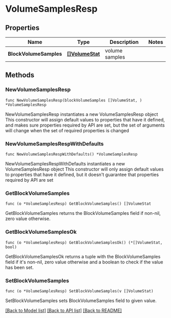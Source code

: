 # VolumeSamplesResp

## Properties

Name | Type | Description | Notes
------------ | ------------- | ------------- | -------------
**BlockVolumeSamples** | [**[]VolumeStat**](VolumeStat.md) | volume samples | 

## Methods

### NewVolumeSamplesResp

`func NewVolumeSamplesResp(blockVolumeSamples []VolumeStat, ) *VolumeSamplesResp`

NewVolumeSamplesResp instantiates a new VolumeSamplesResp object
This constructor will assign default values to properties that have it defined,
and makes sure properties required by API are set, but the set of arguments
will change when the set of required properties is changed

### NewVolumeSamplesRespWithDefaults

`func NewVolumeSamplesRespWithDefaults() *VolumeSamplesResp`

NewVolumeSamplesRespWithDefaults instantiates a new VolumeSamplesResp object
This constructor will only assign default values to properties that have it defined,
but it doesn't guarantee that properties required by API are set

### GetBlockVolumeSamples

`func (o *VolumeSamplesResp) GetBlockVolumeSamples() []VolumeStat`

GetBlockVolumeSamples returns the BlockVolumeSamples field if non-nil, zero value otherwise.

### GetBlockVolumeSamplesOk

`func (o *VolumeSamplesResp) GetBlockVolumeSamplesOk() (*[]VolumeStat, bool)`

GetBlockVolumeSamplesOk returns a tuple with the BlockVolumeSamples field if it's non-nil, zero value otherwise
and a boolean to check if the value has been set.

### SetBlockVolumeSamples

`func (o *VolumeSamplesResp) SetBlockVolumeSamples(v []VolumeStat)`

SetBlockVolumeSamples sets BlockVolumeSamples field to given value.



[[Back to Model list]](../README.md#documentation-for-models) [[Back to API list]](../README.md#documentation-for-api-endpoints) [[Back to README]](../README.md)


